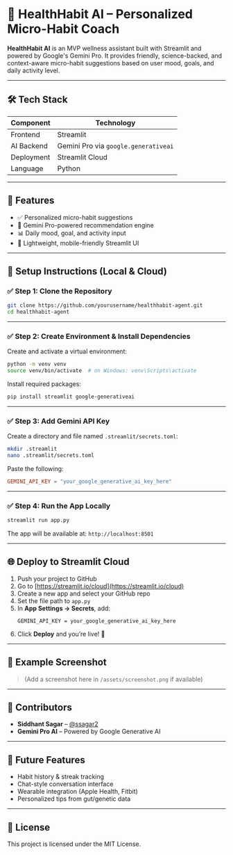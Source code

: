 # 🌱 HealthHabit AI – Personalized Micro-Habit Coach

**HealthHabit AI** is an MVP wellness assistant built with Streamlit and powered by Google's Gemini Pro. It provides friendly, science-backed, and context-aware micro-habit suggestions based on user mood, goals, and daily activity level.

---

## 🛠 Tech Stack

| Component   | Technology                  |
|-------------|-----------------------------|
| Frontend    | Streamlit                   |
| AI Backend  | Gemini Pro via `google.generativeai` |
| Deployment  | Streamlit Cloud             |
| Language    | Python                      |

---

## 🚀 Features

- ✅ Personalized micro-habit suggestions
- 🤖 Gemini Pro-powered recommendation engine
- 📊 Daily mood, goal, and activity input
- 📱 Lightweight, mobile-friendly Streamlit UI

---

## 🔧 Setup Instructions (Local & Cloud)

### ✅ Step 1: Clone the Repository

```bash
git clone https://github.com/yourusername/healthhabit-agent.git
cd healthhabit-agent
```

---

### ✅ Step 2: Create Environment & Install Dependencies

Create and activate a virtual environment:

```bash
python -m venv venv
source venv/bin/activate  # on Windows: venv\Scripts\activate
```

Install required packages:

```bash
pip install streamlit google-generativeai
```

---

### ✅ Step 3: Add Gemini API Key

Create a directory and file named `.streamlit/secrets.toml`:

```bash
mkdir .streamlit
nano .streamlit/secrets.toml
```

Paste the following:

```toml
GEMINI_API_KEY = "your_google_generative_ai_key_here"
```

---

### ✅ Step 4: Run the App Locally

```bash
streamlit run app.py
```

The app will be available at: `http://localhost:8501`

---

## 🌐 Deploy to Streamlit Cloud

1. Push your project to GitHub
2. Go to [https://streamlit.io/cloud](https://streamlit.io/cloud)
3. Create a new app and select your GitHub repo
4. Set the file path to `app.py`
5. In **App Settings → Secrets**, add:
   ```
   GEMINI_API_KEY = your_google_generative_ai_key_here
   ```
6. Click **Deploy** and you’re live! 🎉

---

## 📸 Example Screenshot

> (Add a screenshot here in `/assets/screenshot.png` if available)

---

## 👥 Contributors

- **Siddhant Sagar** – [@ssagar2](mailto:ssagar2@andrew.cmu.edu)
- **Gemini Pro AI** – Powered by Google Generative AI

---

## 🧠 Future Features

- Habit history & streak tracking
- Chat-style conversation interface
- Wearable integration (Apple Health, Fitbit)
- Personalized tips from gut/genetic data

---

## 📄 License

This project is licensed under the MIT License.
